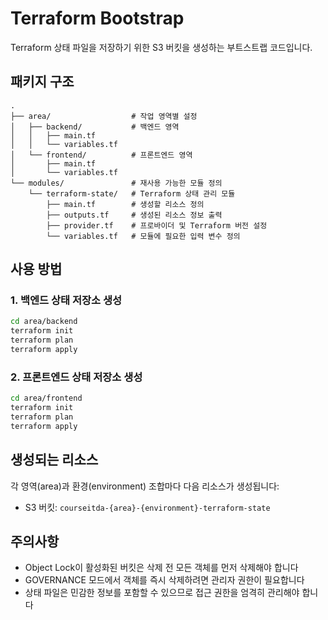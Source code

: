 # Terraform Bootstrap

Terraform 상태 파일을 저장하기 위한 S3 버킷을 생성하는 부트스트랩 코드입니다.

## 패키지 구조

```
.
├── area/                  # 작업 영역별 설정
│   ├── backend/           # 백엔드 영역
│   │   ├── main.tf
│   │   └── variables.tf
│   └── frontend/          # 프론트엔드 영역
│       ├── main.tf
│       └── variables.tf
└── modules/               # 재사용 가능한 모듈 정의
    └── terraform-state/   # Terraform 상태 관리 모듈
        ├── main.tf        # 생성할 리소스 정의
        ├── outputs.tf     # 생성된 리소스 정보 출력
        ├── provider.tf    # 프로바이더 및 Terraform 버전 설정
        └── variables.tf   # 모듈에 필요한 입력 변수 정의
```

## 사용 방법

### 1. 백엔드 상태 저장소 생성

```bash
cd area/backend
terraform init
terraform plan
terraform apply
```

### 2. 프론트엔드 상태 저장소 생성

```bash
cd area/frontend
terraform init
terraform plan
terraform apply
```

## 생성되는 리소스

각 영역(area)과 환경(environment) 조합마다 다음 리소스가 생성됩니다:

- S3 버킷: `courseitda-{area}-{environment}-terraform-state`

## 주의사항

- Object Lock이 활성화된 버킷은 삭제 전 모든 객체를 먼저 삭제해야 합니다
- GOVERNANCE 모드에서 객체를 즉시 삭제하려면 관리자 권한이 필요합니다
- 상태 파일은 민감한 정보를 포함할 수 있으므로 접근 권한을 엄격히 관리해야 합니다
